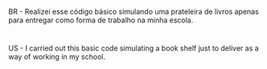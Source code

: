 BR - Realizei esse código básico simulando uma prateleira de livros apenas para entregar como forma de trabalho na minha escola.

# 

US - I carried out this basic code simulating a book shelf just to deliver as a way of working in my school.